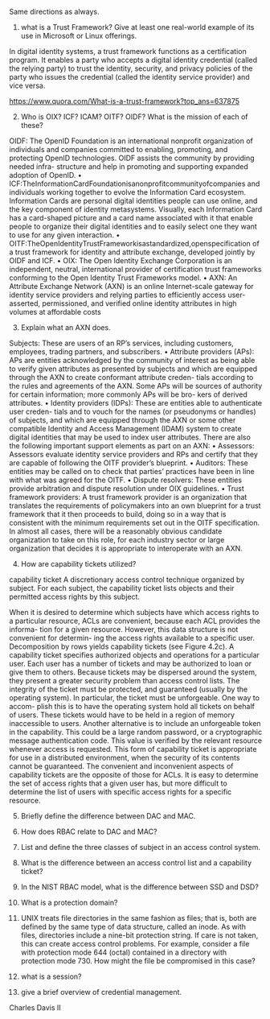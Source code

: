 [//]: # (Created by Chaz Davis on 2020-02-06)
Same directions as always.

1.  what is a Trust Framework?  Give at least one real-world example of its use in Microsoft or Linux offerings.

In digital identity systems, a trust framework functions as a certification program. It enables a party who accepts a digital identity credential (called the relying party) to trust the identity, security, and privacy policies of the party who issues the credential (called the identity service provider) and vice versa.


https://www.quora.com/What-is-a-trust-framework?top_ans=637875

2.  Who is OIX?  ICF? ICAM? OITF? OIDF?  What is the mission of each of these?  

OIDF: The OpenID Foundation is an international nonprofit organization of individuals and companies committed to enabling, promoting, and protecting OpenID technologies. OIDF assists the community by providing needed infra- structure and help in promoting and supporting expanded adoption of OpenID.
• ICF:TheInformationCardFoundationisanonprofitcommunityofcompanies and individuals working together to evolve the Information Card ecosystem. Information Cards are personal digital identities people can use online, and the key component of identity metasystems. Visually, each Information Card has a card-shaped picture and a card name associated with it that enable people to organize their digital identities and to easily select one they want to use for any given interaction.
• OITF:TheOpenIdentityTrustFrameworkisastandardized,openspecification of a trust framework for identity and attribute exchange, developed jointly by OIDF and ICF.
• OIX: The Open Identity Exchange Corporation is an independent, neutral, international provider of certification trust frameworks conforming to the Open Identity Trust Frameworks model.
• AXN: An Attribute Exchange Network (AXN) is an online Internet-scale gateway for identity service providers and relying parties to efficiently access user-asserted, permissioned, and verified online identity attributes in high volumes at affordable costs

3.  Explain what an AXN does.  

Subjects: These are users of an RP’s services, including customers, employees, trading partners, and subscribers.
• Attribute providers (APs): APs are entities acknowledged by the community of interest as being able to verify given attributes as presented by subjects and which are equipped through the AXN to create conformant attribute creden- tials according to the rules and agreements of the AXN. Some APs will be sources of authority for certain information; more commonly APs will be bro- kers of derived attributes.
• Identity providers (IDPs): These are entities able to authenticate user creden- tials and to vouch for the names (or pseudonyms or handles) of subjects, and which are equipped through the AXN or some other compatible Identity and Access Management (IDAM) system to create digital identities that may be used to index user attributes.
There are also the following important support elements as part on an AXN:
• Assessors: Assessors evaluate identity service providers and RPs and certify that they are capable of following the OITF provider’s blueprint.
• Auditors: These entities may be called on to check that parties’ practices have been in line with what was agreed for the OITF.
• Dispute resolvers: These entities provide arbitration and dispute resolution under OIX guidelines.
• Trust framework providers: A trust framework provider is an organization that translates the requirements of policymakers into an own blueprint for a trust framework that it then proceeds to build, doing so in a way that is consistent with the minimum requirements set out in the OITF specification. In almost all cases, there will be a reasonably obvious candidate organization to take on this role, for each industry sector or large organization that decides it is appropriate to interoperate with an AXN.

4.  How are capability tickets utilized?

capability ticket A discretionary access control technique organized by subject. For each subject, the capability ticket lists objects and their permitted access rights by this subject.

When it is desired to determine which subjects have which access rights to a particular resource, ACLs are convenient, because each ACL provides the informa- tion for a given resource. However, this data structure is not convenient for determin- ing the access rights available to a specific user.
Decomposition by rows yields capability tickets (see Figure 4.2c). A capability ticket specifies authorized objects and operations for a particular user. Each user has a number of tickets and may be authorized to loan or give them to others. Because tickets may be dispersed around the system, they present a greater security problem than access control lists. The integrity of the ticket must be protected, and guaranteed (usually by the operating system). In particular, the ticket must be unforgeable. One way to accom- plish this is to have the operating system hold all tickets on behalf of users. These tickets would have to be held in a region of memory inaccessible to users. Another alternative is to include an unforgeable token in the capability. This could be a large random password, or a cryptographic message authentication code. This value is verified by the relevant resource whenever access is requested. This form of capability ticket is appropriate for use in a distributed environment, when the security of its contents cannot be guaranteed.
The convenient and inconvenient aspects of capability tickets are the opposite of those for ACLs. It is easy to determine the set of access rights that a given user has, but more difficult to determine the list of users with specific access rights for a specific resource.

5.   Briefly define the difference between DAC and MAC.


6.   How does RBAC relate to DAC and MAC?
7.   List and define the three classes of subject in an access control system.
8.   What is the difference between an access control list and a capability ticket?
9.   In the NIST RBAC model, what is the difference between SSD and DSD?
10.   What is a protection domain?
11.   UNIX treats file directories in the same fashion as files; that is, both are defined by the same type of data structure, called an inode. As with files, directories include a nine-bit protection string. If care is not taken, this can create access control problems. For example, consider a file with protection mode 644 (octal) contained in a directory with protection mode 730. How might the file be compromised in this case?
12.  what is a session?
13.  give a brief overview of credential management.


Charles Davis II
